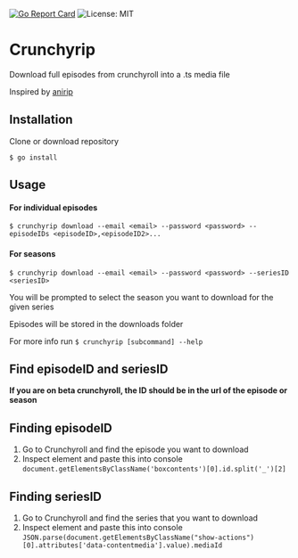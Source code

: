 [![Go Report Card](https://goreportcard.com/badge/github.com/ovo/crunchyrip)](https://goreportcard.com/report/github.com/ovo/crunchyrip) ![License: MIT](https://img.shields.io/badge/License-MIT-yellow.svg)
# Crunchyrip

Download full episodes from crunchyroll into a .ts media file

Inspired by [anirip](https://github.com/s32x/anirip)

## Installation
Clone or download repository

`$ go install`

## Usage

#### For individual episodes

`$ crunchyrip download --email <email> --password <password> --episodeIDs <episodeID>,<episodeID2>...`

#### For seasons

`$ crunchyrip download --email <email> --password <password> --seriesID <seriesID>`

You will be prompted to select the season you want to download for the given series

Episodes will be stored in the downloads folder

For more info run `$ crunchyrip [subcommand] --help`

## Find episodeID and seriesID

**If you are on beta crunchyroll, the ID should be in the url of the episode or season**

## Finding episodeID

1. Go to Crunchyroll and find the episode you want to download
2. Inspect element and paste this into console
`document.getElementsByClassName('boxcontents')[0].id.split('_')[2]`

## Finding seriesID

1. Go to Crunchyroll and find the series that you want to download
2. Inspect element and paste this into console
`JSON.parse(document.getElementsByClassName("show-actions")[0].attributes['data-contentmedia'].value).mediaId`
